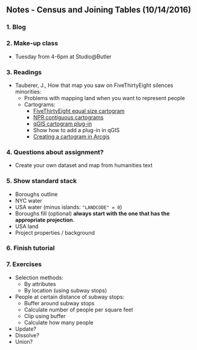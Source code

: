 ## Notes - Census and Joining Tables (10/14/2016)

### 1. Blog

### 2. Make-up class
* Tuesday from 4-6pm at Studio@Butler

### 3. Readings
* Tauberer, J., How that map you saw on FiveThirtyEight silences minorities:
  * Problems with mapping land when you want to represent people
  * Cartograms:
    * [FiveThirtyEight equal size cartogram](http://projects.fivethirtyeight.com/2016-swing-the-election/)
    * [NPR contiguous cartograms](http://www.npr.org/sections/itsallpolitics/2012/11/01/163632378/a-campaign-map-morphed-by-money)
    * [qGIS cartogram plug-in](https://github.com/informeren/qgis-cartogram)
    * Show how to add a plug-in in qGIS
    * [Creating a cartogram in Arcgis](https://blogs.esri.com/esri/gisedcom/2016/02/26/creating-cartograms-in-arcgis-desktop/)

### 4. Questions about assignment?
* Create your own dataset and map from humanities text

### 5. Show standard stack
* Boroughs outline
* NYC water
* USA water (minus islands: `"LANDCODE" = 0`)
* Boroughs fill (optional) **always start with the one that has the appropriate projection**.
* USA land
* Project properties / background

### 6. Finish tutorial

### 7. Exercises
* Selection methods:
  * By attributes
  * By location (using subway stops)
* People at certain distance of subway stops:
  * Buffer around subway stops
  * Calculate number of people per square feet
  * Clip using buffer
  * Calculate how many people
* Update?
* Dissolve?
* Union?